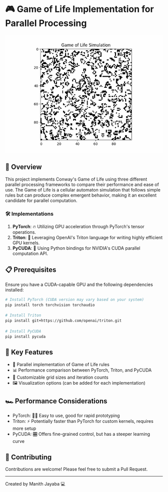 # 🎮 Game of Life Implementation for Parallel Processing

![alt text](game_of_life.gif)

## 📝 Overview

This project implements Conway's Game of Life using three different parallel processing frameworks to compare their performance and ease of use. The Game of Life is a cellular automaton simulation that follows simple rules but can produce complex emergent behavior, making it an excellent candidate for parallel computation.

### 🛠️ Implementations

1. **PyTorch**: 🔥 Utilizing GPU acceleration through PyTorch's tensor operations.
2. **Triton**: 🚀 Leveraging OpenAI's Triton language for writing highly efficient GPU kernels.
3. **PyCUDA**: 🐍 Using Python bindings for NVIDIA's CUDA parallel computation API.

## 📋 Prerequisites

Ensure you have a CUDA-capable GPU and the following dependencies installed:

```bash
# Install PyTorch (CUDA version may vary based on your system)
pip install torch torchvision torchaudio

# Install Triton
pip install git+https://github.com/openai/triton.git

# Install PyCUDA
pip install pycuda
```

## 🌟 Key Features

- 🔄 Parallel implementation of Game of Life rules
- 📊 Performance comparison between PyTorch, Triton, and PyCUDA
- 🔧 Customizable grid sizes and iteration counts
- 🖼️ Visualization options (can be added for each implementation)

## 🏎️ Performance Considerations

- PyTorch: 👨‍💻 Easy to use, good for rapid prototyping
- Triton: ⚡ Potentially faster than PyTorch for custom kernels, requires more setup
- PyCUDA: 🎛️ Offers fine-grained control, but has a steeper learning curve

## 🤝 Contributing

Contributions are welcome! Please feel free to submit a Pull Request.

<hr>

Created by Manith Jayaba 💻